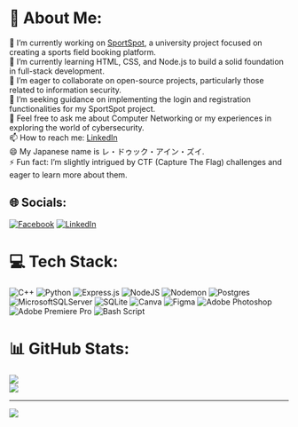 # 💫 About Me:
🔭 I’m currently working on [SportSpot](https://github.com/dinhkarate/UIT-VNU_IE104_SS), a university project focused on creating a sports field booking platform.<br>🌱 I’m currently learning HTML, CSS, and Node.js to build a solid foundation in full-stack development.<br>👯 I’m eager to collaborate on open-source projects, particularly those related to information security.<br>🤔 I’m seeking guidance on implementing the login and registration functionalities for my SportSpot project.<br>💬 Feel free to ask me about Computer Networking or my experiences in exploring the world of cybersecurity.<br>📫 How to reach me: [LinkedIn](https://linkedin.com/in/duyle1062)<br>😄 My Japanese name is レ・ドゥック・アイン・ズイ.<br>⚡ Fun fact: I’m slightly intrigued by CTF (Capture The Flag) challenges and eager to learn more about them.<br>


## 🌐 Socials:
[![Facebook](https://img.shields.io/badge/Facebook-%231877F2.svg?logo=Facebook&logoColor=white)](https://facebook.com/duy1062) [![LinkedIn](https://img.shields.io/badge/LinkedIn-%230077B5.svg?logo=linkedin&logoColor=white)](https://linkedin.com/in/duyle1062) 

# 💻 Tech Stack:
![C++](https://img.shields.io/badge/c++-%2300599C.svg?style=for-the-badge&logo=c%2B%2B&logoColor=white) ![Python](https://img.shields.io/badge/python-3670A0?style=for-the-badge&logo=python&logoColor=ffdd54) ![Express.js](https://img.shields.io/badge/express.js-%23404d59.svg?style=for-the-badge&logo=express&logoColor=%2361DAFB) ![NodeJS](https://img.shields.io/badge/node.js-6DA55F?style=for-the-badge&logo=node.js&logoColor=white) ![Nodemon](https://img.shields.io/badge/NODEMON-%23323330.svg?style=for-the-badge&logo=nodemon&logoColor=%BBDEAD) ![Postgres](https://img.shields.io/badge/postgres-%23316192.svg?style=for-the-badge&logo=postgresql&logoColor=white) ![MicrosoftSQLServer](https://img.shields.io/badge/Microsoft%20SQL%20Server-CC2927?style=for-the-badge&logo=microsoft%20sql%20server&logoColor=white) ![SQLite](https://img.shields.io/badge/sqlite-%2307405e.svg?style=for-the-badge&logo=sqlite&logoColor=white) ![Canva](https://img.shields.io/badge/Canva-%2300C4CC.svg?style=for-the-badge&logo=Canva&logoColor=white) ![Figma](https://img.shields.io/badge/figma-%23F24E1E.svg?style=for-the-badge&logo=figma&logoColor=white) ![Adobe Photoshop](https://img.shields.io/badge/adobe%20photoshop-%2331A8FF.svg?style=for-the-badge&logo=adobe%20photoshop&logoColor=white) ![Adobe Premiere Pro](https://img.shields.io/badge/Adobe%20Premiere%20Pro-9999FF.svg?style=for-the-badge&logo=Adobe%20Premiere%20Pro&logoColor=white) ![Bash Script](https://img.shields.io/badge/bash_script-%23121011.svg?style=for-the-badge&logo=gnu-bash&logoColor=white)
# 📊 GitHub Stats:
![](https://github-readme-stats.vercel.app/api?username=duyle1062&theme=dark&hide_border=false&include_all_commits=false&count_private=false)<br/>
![](https://github-readme-streak-stats.herokuapp.com/?user=duyle1062&theme=dark&hide_border=false)<br/>


---
[![](https://visitcount.itsvg.in/api?id=duyle1062&icon=0&color=0)](https://visitcount.itsvg.in)

<!-- Proudly created with GPRM ( https://gprm.itsvg.in ) -->
